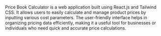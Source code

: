Price Book Calculator is a web application built using React.js and Tailwind CSS. It allows users to easily calculate and manage product prices by inputting various cost parameters. The user-friendly interface helps in organizing pricing data efficiently, making it a useful tool for businesses or individuals who need quick and accurate price calculations.

